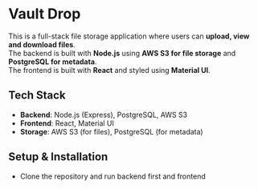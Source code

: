 # Vault Drop 

This is a full-stack file storage application where users can **upload, view and download files**.  
The backend is built with **Node.js** using **AWS S3 for file storage** and **PostgreSQL for metadata**.  
The frontend is built with **React** and styled using **Material UI**.

## Tech Stack  
- **Backend**: Node.js (Express), PostgreSQL, AWS S3  
- **Frontend**: React, Material UI 
- **Storage**: AWS S3 (for files), PostgreSQL (for metadata)  

## Setup & Installation  

- Clone the repository and run backend first and frontend

